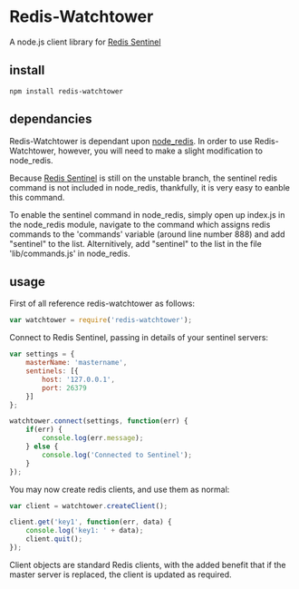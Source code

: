# Redis-Watchtower

A node.js client library for [Redis Sentinel](http://redis.io/topics/sentinel)

install
------
    npm install redis-watchtower

dependancies
------

Redis-Watchtower is dependant upon [node_redis](https://github.com/DocuSignDev/node_redis).  In order to use Redis-Watchtower, however, you will need to make a slight modification to node_redis.

Because [Redis Sentinel](http://redis.io/topics/sentinel) is still on the unstable branch, the sentinel redis command is not included in node_redis, thankfully, it is very easy to eanble this command.

To enable the sentinel command in node_redis, simply open up index.js in the node_redis module, navigate to the command which assigns redis commands to the 'commands' variable (around line number 888) and add "sentinel" to the list.  Alternitively, add "sentinel" to the list in the file 'lib/commands.js' in node_redis.

usage
------
First of all reference redis-watchtower as follows:

```javascript
var watchtower = require('redis-watchtower');
```

Connect to Redis Sentinel, passing in details of your sentinel servers:

```javascript
var settings = {
	masterName: 'mastername',
	sentinels: [{
		host: '127.0.0.1',
		port: 26379
	}]
};

watchtower.connect(settings, function(err) {
	if(err) {
		console.log(err.message);
	} else {
		console.log('Connected to Sentinel');
	}	
});
```

You may now create redis clients, and use them as normal:

```javascript
var client = watchtower.createClient();

client.get('key1', function(err, data) {
	console.log('key1: ' + data);
	client.quit();
});
```

Client objects are standard Redis clients, with the added benefit that if the master server is replaced, the client is updated as required.